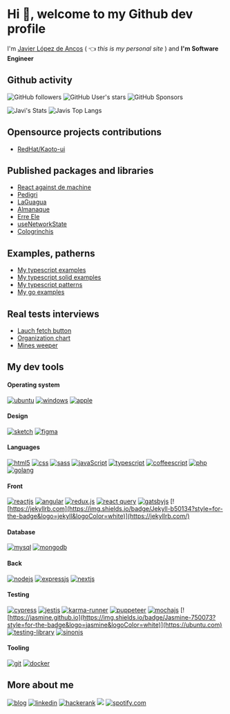 # Hi 👋, welcome to my Github dev profile

I'm [Javier López de Ancos](https://javierlopezdeancos.dev) ( :point_left: *this is my personal site* ) and **I'm Software Engineer**

## Github activity 

![GitHub followers](https://img.shields.io/github/followers/javierlopezdeancos?style=social)
![GitHub User's stars](https://img.shields.io/github/stars/javierlopezdeancos?style=social)
![GitHub Sponsors](https://img.shields.io/github/sponsors/javierlopezdeancos?style=social)

![Javi's Stats](https://github-readme-stats.vercel.app/api?username=javierlopezdeancos&count_private=true)
![Javis Top Langs](https://github-readme-stats.vercel.app/api/top-langs/?username=javierlopezdeancos&layout=compact)

## Opensource projects contributions
* [RedHat/Kaoto-ui](https://github.com/KaotoIO/kaoto-ui/pull/1010#event-8151584499)

## Published packages and libraries 
* [React against de machine](https://github.com/javierlopezdeancos/react-against-the-machine)
* [Pedigri](https://github.com/javierlopezdeancos/pedigri)
* [LaGuagua](https://github.com/javierlopezdeancos/laguagua)
* [Almanaque](https://github.com/javierlopezdeancos/almanaque)
* [Erre Ele](https://github.com/javierlopezdeancos/erre-ele)
* [useNetworkState](https://github.com/javierlopezdeancos/react-network-state-hook)
* [Cologrinchis](https://github.com/javierlopezdeancos/cologrinchis)

## Examples, patherns 
* [My typescript examples](https://github.com/javierlopezdeancos/my-typescript-examples)
* [My typescript solid examples](https://github.com/javierlopezdeancos/my-typescript-solid-examples)
* [My typescript patterns](https://github.com/javierlopezdeancos/my-typescript-patterns)
* [My go examples](https://github.com/javierlopezdeancos/my-go-examples)

## Real tests interviews 

* [Lauch fetch button](https://github.com/javierlopezdeancos/wayflare-fe-tech-interview)
* [Organization chart](https://github.com/javierlopezdeancos/spqrt)
* [Mines weeper](https://github.com/javierlopezdeancos/mines-weeper)

## My dev tools 

#### Operating system
[![ubuntu](https://img.shields.io/badge/Ubuntu-E95420?style=for-the-badge&logo=ubuntu&logoColor=white)](https://ubuntu.com)
[![windows](https://img.shields.io/badge/Windows-02bfff?style=for-the-badge&logo=windows&logoColor=white)](https://www.microsoft.com)
[![apple](https://img.shields.io/badge/Apple-000000?style=for-the-badge&logo=apple&logoColor=white)](https://www.apple.com)

#### Design
[![sketch](https://img.shields.io/badge/Sketch-f99407?style=for-the-badge&logo=sketch&logoColor=white)](https://www.sketch.com)
[![figma](https://img.shields.io/badge/Figma-000000?style=for-the-badge&logo=figma&logoColor=white)](https://www.figma.com)

#### Languages
[![html5](https://img.shields.io/badge/HTML5-E34F26?style=for-the-badge&logo=html5&logoColor=white)](https://www.w3.org/html/)
[![css](https://img.shields.io/badge/CSS-239120?&style=for-the-badge&logo=css3&logoColor=white)](https://www.w3schools.com/css/)
[![sass](https://img.shields.io/badge/Sass-CC6699?style=for-the-badge&logo=sass&logoColor=white)](https://sass-lang.com/)
[![javaScript](https://img.shields.io/badge/JavaScript-F7DF1E?style=for-the-badge&logo=javascript&logoColor=black)](https://developer.mozilla.org/en-US/docs/Web/JavaScript)
[![typescript](https://img.shields.io/badge/TypeScript-007ACC?style=for-the-badge&logo=typescript&logoColor=white)](https://www.typescriptlang.org)
[![coffeescript](https://img.shields.io/badge/Coffeescript-894900?style=for-the-badge&logo=coffeescript&logoColor=white)](https://coffeescript.org)
[![php](https://img.shields.io/badge/PHP-777BB4?style=for-the-badge&logo=php&logoColor=white)](https://www.php.net)
[![golang](https://img.shields.io/badge/Go-00ADD8?style=for-the-badge&logo=go&logoColor=white)](https://golang.org)

#### Front
[![reactjs](https://img.shields.io/badge/React-61DAFB?style=for-the-badge&logo=react&logoColor=black)](https://reactjs.org)
[![angular](https://img.shields.io/badge/Angular-DD0031?style=for-the-badge&logo=angular&logoColor=white)](https://angular.io)
[![redux.js](https://img.shields.io/badge/Redux-593D88?style=for-the-badge&logo=redux&logoColor=white)](https://redux.js.org)
[![react query](https://img.shields.io/badge/-react%20query-gray?style=for-the-badge&logo=reactquery)](https://react-query-v3.tanstack.com/)
[![gatsbyjs](https://img.shields.io/badge/Gatsby-663399?style=for-the-badge&logo=gatsby&logoColor=white)](https://www.gatsbyjs.com)
[![https://jekyllrb.com](https://img.shields.io/badge/Jekyll-b50134?style=for-the-badge&logo=jekyll&logoColor=white)](https://jekyllrb.com/)

#### Database
[![mysql](https://img.shields.io/badge/MySQL-4c657c?style=for-the-badge&logo=mysql&logoColor=white)](https://www.mysql.com)
[![mongodb](https://img.shields.io/badge/MongoDB-4EA94B?style=for-the-badge&logo=mongodb&logoColor=white)](https://www.mongodb.com)

#### Back
[![nodejs](https://img.shields.io/badge/Node.js-43853D?style=for-the-badge&logo=node.js&logoColor=white)](https://nodejs.org)
[![expressjs](https://img.shields.io/badge/Express.js-000000?style=for-the-badge&logo=express&logoColor=whit)](https://expressjs.com)
[![nextjs](https://img.shields.io/badge/Next.js-000000?style=for-the-badge&logo=next&logoColor=white)](https://nextjs.org)

#### Testing
[![cypress](https://img.shields.io/badge/Cypress-000000?style=for-the-badge&logo=cypress&logoColor=white)](https://www.cypress.io)
[![jestjs](https://img.shields.io/badge/Jest-b71b03?style=for-the-badge&logo=jest&logoColor=white)](https://jestjs.io)
[![karma-runner](https://img.shields.io/badge/Karma-00edd5?style=for-the-badge&logo=karma&logoColor=white)](http://karma-runner.github.io/6.3/index.html)
[![puppeteer](https://img.shields.io/badge/Puppeteer-00c9b5?style=for-the-badge&logo=puppeteer&logoColor=black)](https://puppeteer.github.io/puppeteer/)
[![mochajs](https://img.shields.io/badge/Mocha-96592e?style=for-the-badge&logo=mocha&logoColor=white)](https://mochajs.org)
[![https://jasmine.github.io](https://img.shields.io/badge/Jasmine-750073?style=for-the-badge&logo=jasmine&logoColor=white)](https://ubuntu.com)
[![testing-library](https://img.shields.io/badge/Testing_Library-e20d02?style=for-the-badge&logo=testing-library&logoColor=white)](https://testing-library.com)
[![sinonjs](https://img.shields.io/badge/Sinon-bbdd71?style=for-the-badge&logo=sinon&logoColor=white)](https://sinonjs.org)

#### Tooling
[![git](https://img.shields.io/badge/Git-e0781d?style=for-the-badge&logo=git&logoColor=white)](https://git-scm.com/)
[![docker](https://img.shields.io/badge/Docker-00caf7?style=for-the-badge&logo=docker&logoColor=white)](https://www.docker.com)

## More about me 
[![blog](https://img.shields.io/badge/blog-0A0A0A?style=for-the-badge&logoColor=white)](https://blog.javierlopezdeancos.dev)
[![linkedin](https://img.shields.io/badge/LinkedIn-0077B5?style=for-the-badge&logo=linkedin&logoColor=white)](https://linkedin.com/in/javierlopezdeancos)
[![hackerank](https://img.shields.io/badge/HackerRank-000000?style=for-the-badge&logo=hackerrank&logoColor=green)](https://twitter.com/javierland)
<a rel="me" href="https://mastodon.social/@javierlopezdeancos"><img src="https://img.shields.io/badge/mastodon-780cf4?style=for-the-badge&logoColor=white" /></a>
[![spotify.com](https://img.shields.io/badge/Spotify-1ED760?&style=for-the-badge&logo=spotify&logoColor=white)](https://open.spotify.com/user/vagabundo)
